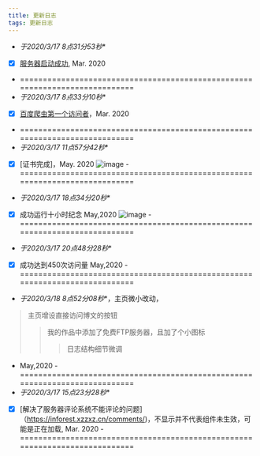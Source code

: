 ```yaml
---
title: 更新日志
tags: 更新日志
---
```



- *于2020/3/17 8点31分53秒**
- [x] [服务器启动成功](https://inforest.xzzxz.cn/#/4/1/), Mar. 2020
- ============================================================================
- *于2020/3/17 8点33分10秒**
- [x] [百度爬虫第一个访问者](https://inforest.xzzxz.cn/#/4/1/)，Mar. 2020
- ============================================================================
- *于2020/3/17 11点57分42秒**
- [x] [证书完成]，May. 2020 ![image](http://m.qpic.cn/psc?/V14LwYwV33h6v1/4r5V*ti6WXpFIFXipK.NEieQhZi6YQuUfEuWFsNqng4tTNgpAjXqd.2TGhkvymfLFzTmmF2EIA2dibQ0c5M.UGMd.akELzRz39Wa15o0hvk!/b&bo=oAHYAaAB2AEDGTw!&rf=viewer_4&t=5)
-　============================================================================
- *于2020/3/17 18点34分20秒**
- [x] 成功运行十小时纪念 May,2020 ![image](https://ss1.bdstatic.com/70cFuXSh_Q1YnxGkpoWK1HF6hhy/it/u=2362196916,3209296707&fm=26&gp=0.jpg)
-　============================================================================
- *于2020/3/17 20点48分28秒**
- [x] 成功达到450次访问量 May,2020
-　============================================================================
- *于2020/3/18 8点52分08秒**，主页微小改动， 
> 主页增设直接访问博文的按钮
>> 我的作品中添加了免费FTP服务器，且加了个小图标
>>> 日志结构细节微调
- May,2020
-　============================================================================
- *于2020/3/17 15点23分28秒**
- [x] [解决了服务器评论系统不能评论的问题]（https://inforest.xzzxz.cn/comments/)，不显示并不代表组件未生效，可能是正在加载, Mar. 2020
-　============================================================================
<script src="https://utteranc.es/client.js"
        repo="2398954487/pinlunchucun"
        issue-term="title"
        theme="github-dark"
        crossorigin="anonymous"
        async>
</script>
